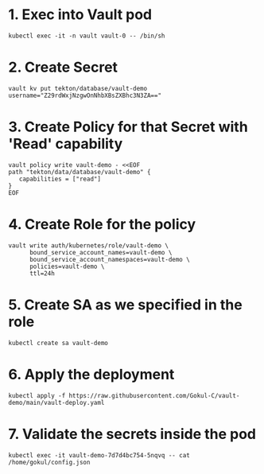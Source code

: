 # 1. Exec into Vault pod 
```
kubectl exec -it -n vault vault-0 -- /bin/sh
```
# 2. Create Secret
```
vault kv put tekton/database/vault-demo username="Z29rdWxjNzgwOnNhbXBsZXBhc3N3ZA=="  
```
# 3. Create Policy for that Secret with 'Read' capability
```
vault policy write vault-demo - <<EOF
path "tekton/data/database/vault-demo" {
   capabilities = ["read"]
}
EOF
```
# 4. Create Role for the policy
```
vault write auth/kubernetes/role/vault-demo \
      bound_service_account_names=vault-demo \
      bound_service_account_namespaces=vault-demo \
      policies=vault-demo \
      ttl=24h
```
# 5. Create SA as we specified in the role
```
kubectl create sa vault-demo
```
# 6. Apply the deployment
```
kubectl apply -f https://raw.githubusercontent.com/Gokul-C/vault-demo/main/vault-deploy.yaml
```
# 7. Validate the secrets inside the pod
```
kubectl exec -it vault-demo-7d7d4bc754-5nqvq -- cat /home/gokul/config.json
```
